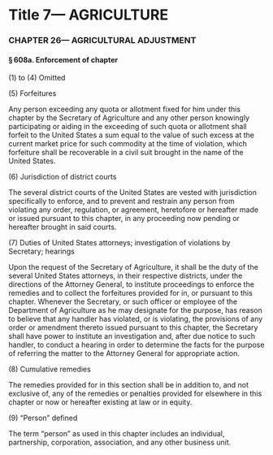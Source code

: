 
# Title 7— AGRICULTURE
### CHAPTER 26— AGRICULTURAL ADJUSTMENT
#### § 608a. Enforcement of chapter

(1) to (4) Omitted

(5) Forfeitures

Any person exceeding any quota or allotment fixed for him under this chapter by the Secretary of Agriculture and any other person knowingly participating or aiding in the exceeding of such quota or allotment shall forfeit to the United States a sum equal to the value of such excess at the current market price for such commodity at the time of violation, which forfeiture shall be recoverable in a civil suit brought in the name of the United States.

(6) Jurisdiction of district courts

The several district courts of the United States are vested with jurisdiction specifically to enforce, and to prevent and restrain any person from violating any order, regulation, or agreement, heretofore or hereafter made or issued pursuant to this chapter, in any proceeding now pending or hereafter brought in said courts.

(7) Duties of United States attorneys; investigation of violations by Secretary; hearings

Upon the request of the Secretary of Agriculture, it shall be the duty of the several United States attorneys, in their respective districts, under the directions of the Attorney General, to institute proceedings to enforce the remedies and to collect the forfeitures provided for in, or pursuant to this chapter. Whenever the Secretary, or such officer or employee of the Department of Agriculture as he may designate for the purpose, has reason to believe that any handler has violated, or is violating, the provisions of any order or amendment thereto issued pursuant to this chapter, the Secretary shall have power to institute an investigation and, after due notice to such handler, to conduct a hearing in order to determine the facts for the purpose of referring the matter to the Attorney General for appropriate action.

(8) Cumulative remedies

The remedies provided for in this section shall be in addition to, and not exclusive of, any of the remedies or penalties provided for elsewhere in this chapter or now or hereafter existing at law or in equity.

(9) “Person” defined

The term “person” as used in this chapter includes an individual, partnership, corporation, association, and any other business unit.
